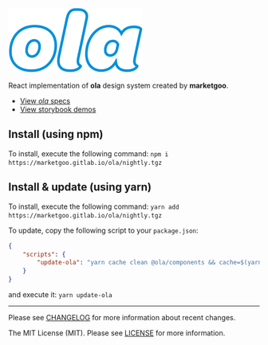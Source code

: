 ![logo ola](ola.png)

React implementation of **ola** design system created by **marketgoo**.

- [View *ola* specs](https://zeroheight.com/22mjgbuf6)
- [View storybook demos](https://marketgoo.gitlab.io/ola/)

## Install (using npm)

To install, execute the following command: `npm i https://marketgoo.gitlab.io/ola/nightly.tgz`

## Install & update (using yarn)

To install, execute the following command: `yarn add https://marketgoo.gitlab.io/ola/nightly.tgz`

To update, copy the following script to your `package.json`:

```json
{
    "scripts": {
        "update-ola": "yarn cache clean @ola/components && cache=$(yarn cache dir) && [ \"$cache\" != \"\" ] && [ -d \"$cache/.tmp\" ] && rm -rf \"$cache/.tmp\" && yarn add https://marketgoo.gitlab.io/ola/nightly.tgz"
    }
}
```

and execute it: `yarn update-ola`

---

Please see [CHANGELOG](CHANGELOG.md) for more information about recent changes.

The MIT License (MIT). Please see [LICENSE](LICENSE) for more information.
